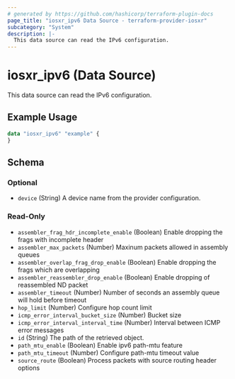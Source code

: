 ```yaml
---
# generated by https://github.com/hashicorp/terraform-plugin-docs
page_title: "iosxr_ipv6 Data Source - terraform-provider-iosxr"
subcategory: "System"
description: |-
  This data source can read the IPv6 configuration.
---
```


# iosxr_ipv6 (Data Source)

This data source can read the IPv6 configuration.

## Example Usage

```terraform
data "iosxr_ipv6" "example" {
}
```

<!-- schema generated by tfplugindocs -->
## Schema

### Optional

- `device` (String) A device name from the provider configuration.

### Read-Only

- `assembler_frag_hdr_incomplete_enable` (Boolean) Enable dropping the frags with incomplete header
- `assembler_max_packets` (Number) Maxinum packets allowed in assembly queues
- `assembler_overlap_frag_drop_enable` (Boolean) Enable dropping the frags which are overlapping
- `assembler_reassembler_drop_enable` (Boolean) Enable dropping of reassembled ND packet
- `assembler_timeout` (Number) Number of seconds an assembly queue will hold before timeout
- `hop_limit` (Number) Configure hop count limit
- `icmp_error_interval_bucket_size` (Number) Bucket size
- `icmp_error_interval_interval_time` (Number) Interval between ICMP error messages
- `id` (String) The path of the retrieved object.
- `path_mtu_enable` (Boolean) Enable ipv6 path-mtu feature
- `path_mtu_timeout` (Number) Configure path-mtu timeout value
- `source_route` (Boolean) Process packets with source routing header options
